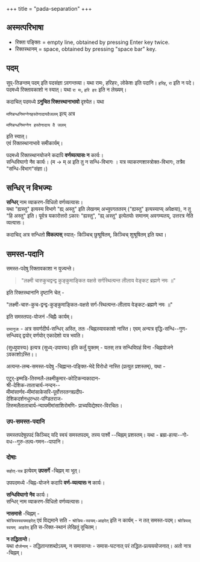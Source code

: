 +++
title = "pada-separation"
+++
## अस्मत्परिभाषा
- रिक्ता पङ्क्तिः = empty line, obtained by pressing Enter key twice.
- रिक्तस्थानम् = space, obtained by pressing "space bar" key.

## पदम्
सुप्-तिङन्तम् पदम् इति पदसंज्ञा ऽवगन्तव्या। यथा रामः, हरिहरः, लोकेशः इति पदानि। `हरिह`, `रा`  इति न पदे।
पदमध्ये रिक्तावकाशो न स्यात्। यथा `रा मः`, `हरि हरः` इति न लेख्यम्। 

कदाचित् पदमध्ये **ऽनुचित रिक्तस्थानाभावो** दृश्येत। यथा 

`मणिबन्धनिमग्नेनहस्तेनादायवैजलम्` इत्य् अत्र

`मणिबन्धनिमग्नेन हस्तेनादाय वै जलम्`

इति स्यात्।  
एवं रिक्तस्थानाभावे समीकार्यम्।

पदमध्ये रिक्तस्थानयोजने कदापि **वर्णव्यत्यासः न** कार्यः।  
सन्धिविघागो नैव कार्यः।  (म → म् अ इति तु न सन्धि-विभागः । यत्र व्याकरणशास्त्रोक्त-विभागः, तत्रैव "सन्धि-विभाग"संज्ञा।)  

## सन्धिर् न विभज्यः
**सन्धिर्** नाम व्याकरण-विधितो वर्णव्यत्यासः।  
यथा "ह्यस्तु" इत्यस्य विभागे "ह्य् अस्तु" इति लेखनम् अभ्युपगततरम् ("ह्यस्तु" इत्यस्याप्य् अपेक्षया), न तु "हि अस्तु" इति। पूर्वत्र यकारोत्तरो ऽकारः "ह्यस्तु", "ह्य् अस्तु" इत्येतयोः समानम् अवगम्यतय्, उत्तरत्र नेति व्यत्यासः। 

कदाचिद् अत्र सन्धितो **विकल्पस्** स्यात्- किञ्चिच् छुश्रूषितम्, किञ्चिच् शुश्रूषितम्  इति यथा।

## समस्त-पदानि
समस्त-पदेषु रिक्तावकाशा न युज्यन्ते। 

> "लक्ष्मी चारुकुचद्वन्द्व कुङ्कुमाङ्कित वक्षसे सर्गस्थित्यन्त लीलाय वेङ्कट ब्रह्मणे नमः ॥" 

इति रिक्तस्थानानि दृष्टानि चेत् -

"लक्ष्मी-चारु-कुच-द्वन्द्व-कुङ्कुमाङ्कित-वक्षसे सर्ग-स्थित्यन्त-लीलाय वेङ्कट-ब्रह्मणे नमः ॥"

इति समस्तपद-योजनं -चिह्नैः कार्यम्।

`रामानुजः` - अत्र सवर्णदीर्घ-सन्धिर् अस्ति, ततः -चिह्नस्यावकाशो नास्ति। एवम् अन्यत्र वृद्धि-सन्धि--गुण-सन्धिवद् द्वयोर् वर्णयोर् एकादेशो यत्र भवति।

(सुध्युपास्यः) इत्यत्र (सुध्य्-उपास्यः) इति कर्तुं युक्तम् - यतस् तत्र सन्धिविग्रहं विना -चिह्नयोजने ऽवकाशोऽस्ति।।

अत्यन्त-लम्ब-समस्त-पदेषु -चिह्नान्त-पङ्क्ति-भेदे विरोधो नास्ति (प्रत्युत प्रशस्तम्), यथा -  

एटूर्-इम्मडि-तिरुमलै-लक्ष्मीकुमार-कोटिकन्यकादान-  
श्री-देशिक-ताताचार्य-नन्दन--  
मीमांसार्णव-मीमांसाकेसरि-पूर्वोत्तरतन्त्रप्रदीप-  
देशिकदर्शनधुरन्धर-पण्डितराज-  
तिरुमलैताताचार्य-न्यायमीमांसाशिरोमणि-  प्राच्यविद्येश्वर-विरचितः। 


### उप-समस्त-पदानि
समस्तपदेषूपपदं किञ्चिद् यदि स्वयं समस्तपदम्, तस्य पार्श्वे --चिह्नम् प्रशस्तम्। यथा - ब्रह्म-हत्या--गो-वध--गुरु-तल्प-गमन--पापानि।

### दोषाः
`सहोत्-पन्न` इत्येवम् **उपसर्गे** -चिह्नम् मा भूत्। 

उपपदमध्ये -चिह्न-योजने कदापि **वर्ण-व्यत्यासः न** कार्यः।  

**सन्धिविघागो नैव** कार्यः।  
सन्धिर् नाम व्याकरण-विधितो वर्णव्यत्यासः।

**नासमासे** -चिह्नम् -  
`श्रोत्रियस्स्वयमाहरेत्` एवं विद्यमाने सति - `श्रोत्रियः-स्वयम्-आहरेत्` इति न कार्यम् - न तत् समस्त-पदम्। `श्रोत्रियस् स्वयम् आहरेत्` इति स-रिक्त-स्थानं लेखितुं तूचितम्।  

**न तद्धितान्ते**।  
यथा `दौर्जन्यम्` - तद्धितान्तशब्दोऽयम्, न समासान्तः - समास-घटनात् परं तद्धित-प्रत्यययोजनात्। 
अतो नात्र -चिह्नम्। 

